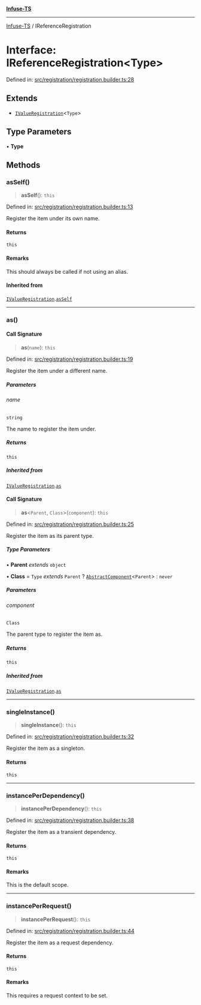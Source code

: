 [**Infuse-TS**](../README.md)

***

[Infuse-TS](../README.md) / IReferenceRegistration

# Interface: IReferenceRegistration\<Type\>

Defined in: [src/registration/registration.builder.ts:28](https://github.com/D-Kay6/Infuse-TS/blob/a8c30be6111883959cfa2434b18c1b26f87c6a92/src/registration/registration.builder.ts#L28)

## Extends

- [`IValueRegistration`](IValueRegistration.md)\<`Type`\>

## Type Parameters

• **Type**

## Methods

### asSelf()

> **asSelf**(): `this`

Defined in: [src/registration/registration.builder.ts:13](https://github.com/D-Kay6/Infuse-TS/blob/a8c30be6111883959cfa2434b18c1b26f87c6a92/src/registration/registration.builder.ts#L13)

Register the item under its own name.

#### Returns

`this`

#### Remarks

This should always be called if not using an alias.

#### Inherited from

[`IValueRegistration`](IValueRegistration.md).[`asSelf`](IValueRegistration.md#asself)

***

### as()

#### Call Signature

> **as**(`name`): `this`

Defined in: [src/registration/registration.builder.ts:19](https://github.com/D-Kay6/Infuse-TS/blob/a8c30be6111883959cfa2434b18c1b26f87c6a92/src/registration/registration.builder.ts#L19)

Register the item under a different name.

##### Parameters

###### name

`string`

The name to register the item under.

##### Returns

`this`

##### Inherited from

[`IValueRegistration`](IValueRegistration.md).[`as`](IValueRegistration.md#as)

#### Call Signature

> **as**\<`Parent`, `Class`\>(`component`): `this`

Defined in: [src/registration/registration.builder.ts:25](https://github.com/D-Kay6/Infuse-TS/blob/a8c30be6111883959cfa2434b18c1b26f87c6a92/src/registration/registration.builder.ts#L25)

Register the item as its parent type.

##### Type Parameters

• **Parent** *extends* `object`

• **Class** = `Type` *extends* `Parent` ? [`AbstractComponent`](../type-aliases/AbstractComponent.md)\<`Parent`\> : `never`

##### Parameters

###### component

`Class`

The parent type to register the item as.

##### Returns

`this`

##### Inherited from

[`IValueRegistration`](IValueRegistration.md).[`as`](IValueRegistration.md#as)

***

### singleInstance()

> **singleInstance**(): `this`

Defined in: [src/registration/registration.builder.ts:32](https://github.com/D-Kay6/Infuse-TS/blob/a8c30be6111883959cfa2434b18c1b26f87c6a92/src/registration/registration.builder.ts#L32)

Register the item as a singleton.

#### Returns

`this`

***

### instancePerDependency()

> **instancePerDependency**(): `this`

Defined in: [src/registration/registration.builder.ts:38](https://github.com/D-Kay6/Infuse-TS/blob/a8c30be6111883959cfa2434b18c1b26f87c6a92/src/registration/registration.builder.ts#L38)

Register the item as a transient dependency.

#### Returns

`this`

#### Remarks

This is the default scope.

***

### instancePerRequest()

> **instancePerRequest**(): `this`

Defined in: [src/registration/registration.builder.ts:44](https://github.com/D-Kay6/Infuse-TS/blob/a8c30be6111883959cfa2434b18c1b26f87c6a92/src/registration/registration.builder.ts#L44)

Register the item as a request dependency.

#### Returns

`this`

#### Remarks

This requires a request context to be set.

